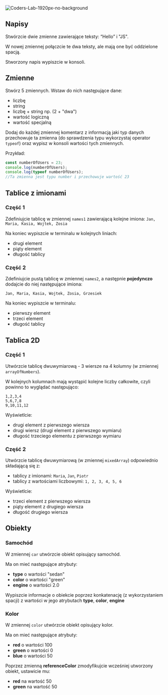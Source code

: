 ![Coders-Lab-1920px-no-background](https://user-images.githubusercontent.com/30623667/104709394-2cabee80-571f-11eb-9518-ea6a794e558e.png)


## Napisy

Stwórzcie dwie zmienne zawierające teksty: “Hello” i "JS".

W nowej zmiennej połączcie te dwa teksty, ale mają one być oddzielone spacją.

Stworzony napis wypiszcie w konsoli.


## Zmienne

Stwórz 5 zmiennych. Wstaw do nich następujące dane:

* liczbę
* string
* liczbę + string np. (2 + "dwa")
* wartość logiczną
* wartość specjalną

Dodaj do każdej zmiennej komentarz z informacją jaki typ danych przechowuje ta zmienna (do sprawdzenia typu wykorzystaj operator ```typeof```) oraz wypisz w konsoli wartości tych zmiennych.


Przykład:
```js
const numberOfUsers = 23;
console.log(numberOfUsers);
console.log(typeof numberOfUsers);
//Ta zmienna jest typu number i przechowuje wartość 23
```





## Tablice z imionami

### Część 1

Zdefiniujcie tablicę w zmiennej `names1` zawierającą kolejne imiona: `Jan, Maria, Kasia, Wojtek, Zosia`

Na koniec wypiszcie w terminalu w kolejnych liniach:

- drugi element
- piąty element
- długość tablicy


### Część 2

Zdefiniujcie pustą tablicę w zmiennej `names2`, a następnie **pojedynczo** dodajcie do niej następujące imiona:

```
Jan, Maria, Kasia, Wojtek, Zosia, Grzesiek
```

Na koniec wypiszcie w terminalu:

- pierwszy element
- trzeci element
- długość tablicy


## Tablica 2D

### Część 1

Utwórzcie tablicę dwuwymiarową - 3 wiersze na 4 kolumny (w zmiennej `arrayOfNumbers`).

W kolejnych kolumnach mają wystąpić kolejne liczby całkowite, czyli powinno to wyglądać następująco:
```
1,2,3,4
5,6,7,8
9,10,11,12
```

Wyświetlcie:
- drugi element z pierwszego wiersza
- drugi wiersz (drugi element z pierwszego wymiaru)
- długość trzeciego elementu z pierwszego wymiaru


### Część 2

Utwórzcie tablicę dwuwymiarową (w zmiennej `mixedArray`) odpowiednio składającą się z:

- tablicy z imionami: `Maria`, `Jan`, `Piotr`
- tablicy z wartościami liczbowymi: `1, 2, 3, 4, 5, 6`

Wyświetlcie:

- trzeci element z pierwszego wiersza
- piąty element z drugiego wiersza
- długość drugiego wiersza



## Obiekty

### Samochód

W zmiennej `car` utwórzcie obiekt opisujący samochód.

Ma on mieć następujące atrybuty:

- **type** o wartości "sedan"
- **color** o wartości "green"
- **engine** o wartości 2.0

Wypiszcie informacje o obiekcie poprzez konkatenację (z wykorzystaniem spacji) z wartości w jego  atrybutach **type**, **color**, **engine**


### Kolor

W zmiennej `color` utwórzcie obiekt opisujący kolor.

Ma on mieć następujące atrybuty:
- **red** o wartości 100
- **green** o wartości 0
- **blue** o wartości 50

Poprzez zmienną **referenceColor** zmodyfikujcie wcześniej utworzony obiekt,
ustawicie mu:

- **red** na wartość 50
- **green** na wartość 50

